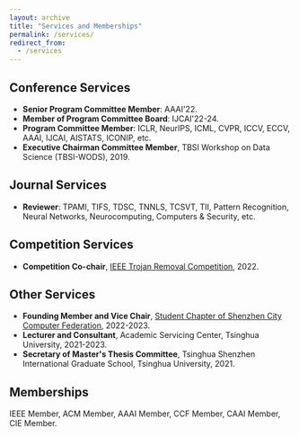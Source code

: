 ```yaml
---
layout: archive
title: "Services and Memberships"
permalink: /services/
redirect_from:
  - /services
---
```




## Conference Services
* **Senior Program Committee Member**: AAAI'22.
* **Member of Program Committee Board**: IJCAI'22-24.
* **Program Committee Member**: ICLR, NeurIPS, ICML, CVPR, ICCV, ECCV, AAAI, IJCAI, AISTATS, ICONIP, etc.
* **Executive Chairman Committee Member**, TBSI Workshop on Data Science (TBSI-WODS), 2019.

## Journal Services
- **Reviewer**: TPAMI, TIFS, TDSC, TNNLS, TCSVT, TII, Pattern Recognition, Neural Networks, Neurocomputing, Computers & Security, etc.

## Competition Services
* **Competition Co-chair**, [IEEE Trojan Removal Competition](http://www.trojan-removal.com/), 2022.

## Other Services
* **Founding Member and Vice Chair**, [Student Chapter of Shenzhen City Computer Federation](https://www.szccf.org.cn/?p=2964), 2022-2023.
* **Lecturer and Consultant**, Academic Servicing Center, Tsinghua University, 2021-2023.
* **Secretary of Master's Thesis Committee**, Tsinghua Shenzhen International Graduate School, Tsinghua University, 2021.

## Memberships
IEEE Member, ACM Member, AAAI Member, CCF Member, CAAI Member, CIE Member.

